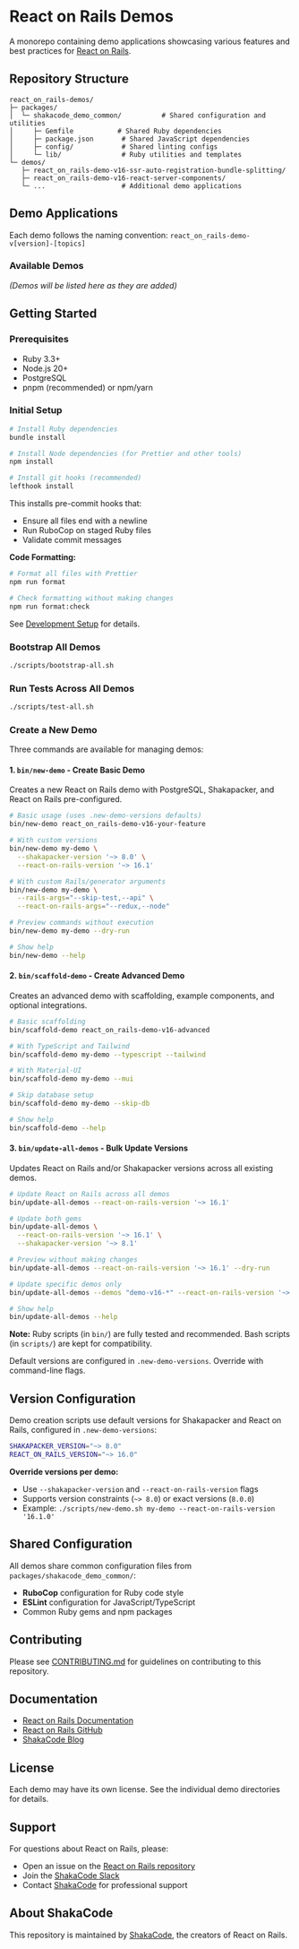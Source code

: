 # React on Rails Demos

A monorepo containing demo applications showcasing various features and best practices for [React on Rails](https://github.com/shakacode/react_on_rails).

## Repository Structure

```
react_on_rails-demos/
├─ packages/
│  └─ shakacode_demo_common/          # Shared configuration and utilities
│     ├─ Gemfile           # Shared Ruby dependencies
│     ├─ package.json       # Shared JavaScript dependencies
│     ├─ config/            # Shared linting configs
│     └─ lib/               # Ruby utilities and templates
└─ demos/
   ├─ react_on_rails-demo-v16-ssr-auto-registration-bundle-splitting/
   ├─ react_on_rails-demo-v16-react-server-components/
   └─ ...                   # Additional demo applications
```

## Demo Applications

Each demo follows the naming convention: `react_on_rails-demo-v[version]-[topics]`

### Available Demos

_(Demos will be listed here as they are added)_

## Getting Started

### Prerequisites

- Ruby 3.3+
- Node.js 20+
- PostgreSQL
- pnpm (recommended) or npm/yarn

### Initial Setup

```bash
# Install Ruby dependencies
bundle install

# Install Node dependencies (for Prettier and other tools)
npm install

# Install git hooks (recommended)
lefthook install
```

This installs pre-commit hooks that:

- Ensure all files end with a newline
- Run RuboCop on staged Ruby files
- Validate commit messages

**Code Formatting:**

```bash
# Format all files with Prettier
npm run format

# Check formatting without making changes
npm run format:check
```

See [Development Setup](./docs/CONTRIBUTING_SETUP.md) for details.

### Bootstrap All Demos

```bash
./scripts/bootstrap-all.sh
```

### Run Tests Across All Demos

```bash
./scripts/test-all.sh
```

### Create a New Demo

Three commands are available for managing demos:

#### 1. `bin/new-demo` - Create Basic Demo

Creates a new React on Rails demo with PostgreSQL, Shakapacker, and React on Rails pre-configured.

```bash
# Basic usage (uses .new-demo-versions defaults)
bin/new-demo react_on_rails-demo-v16-your-feature

# With custom versions
bin/new-demo my-demo \
  --shakapacker-version '~> 8.0' \
  --react-on-rails-version '~> 16.1'

# With custom Rails/generator arguments
bin/new-demo my-demo \
  --rails-args="--skip-test,--api" \
  --react-on-rails-args="--redux,--node"

# Preview commands without execution
bin/new-demo my-demo --dry-run

# Show help
bin/new-demo --help
```

#### 2. `bin/scaffold-demo` - Create Advanced Demo

Creates an advanced demo with scaffolding, example components, and optional integrations.

```bash
# Basic scaffolding
bin/scaffold-demo react_on_rails-demo-v16-advanced

# With TypeScript and Tailwind
bin/scaffold-demo my-demo --typescript --tailwind

# With Material-UI
bin/scaffold-demo my-demo --mui

# Skip database setup
bin/scaffold-demo my-demo --skip-db

# Show help
bin/scaffold-demo --help
```

#### 3. `bin/update-all-demos` - Bulk Update Versions

Updates React on Rails and/or Shakapacker versions across all existing demos.

```bash
# Update React on Rails across all demos
bin/update-all-demos --react-on-rails-version '~> 16.1'

# Update both gems
bin/update-all-demos \
  --react-on-rails-version '~> 16.1' \
  --shakapacker-version '~> 8.1'

# Preview without making changes
bin/update-all-demos --react-on-rails-version '~> 16.1' --dry-run

# Update specific demos only
bin/update-all-demos --demos "demo-v16-*" --react-on-rails-version '~> 16.1'

# Show help
bin/update-all-demos --help
```

**Note:** Ruby scripts (in `bin/`) are fully tested and recommended. Bash scripts (in `scripts/`) are kept for compatibility.

Default versions are configured in `.new-demo-versions`. Override with command-line flags.

## Version Configuration

Demo creation scripts use default versions for Shakapacker and React on Rails, configured in `.new-demo-versions`:

```bash
SHAKAPACKER_VERSION="~> 8.0"
REACT_ON_RAILS_VERSION="~> 16.0"
```

**Override versions per demo:**

- Use `--shakapacker-version` and `--react-on-rails-version` flags
- Supports version constraints (`~> 8.0`) or exact versions (`8.0.0`)
- Example: `./scripts/new-demo.sh my-demo --react-on-rails-version '16.1.0'`

## Shared Configuration

All demos share common configuration files from `packages/shakacode_demo_common/`:

- **RuboCop** configuration for Ruby code style
- **ESLint** configuration for JavaScript/TypeScript
- Common Ruby gems and npm packages

## Contributing

Please see [CONTRIBUTING.md](./CONTRIBUTING.md) for guidelines on contributing to this repository.

## Documentation

- [React on Rails Documentation](https://www.shakacode.com/react-on-rails/docs/)
- [React on Rails GitHub](https://github.com/shakacode/react_on_rails)
- [ShakaCode Blog](https://blog.shakacode.com)

## License

Each demo may have its own license. See the individual demo directories for details.

## Support

For questions about React on Rails, please:

- Open an issue on the [React on Rails repository](https://github.com/shakacode/react_on_rails/issues)
- Join the [ShakaCode Slack](https://www.shakacode.com/slack-invite)
- Contact [ShakaCode](https://www.shakacode.com) for professional support

## About ShakaCode

This repository is maintained by [ShakaCode](https://www.shakacode.com), the creators of React on Rails.
